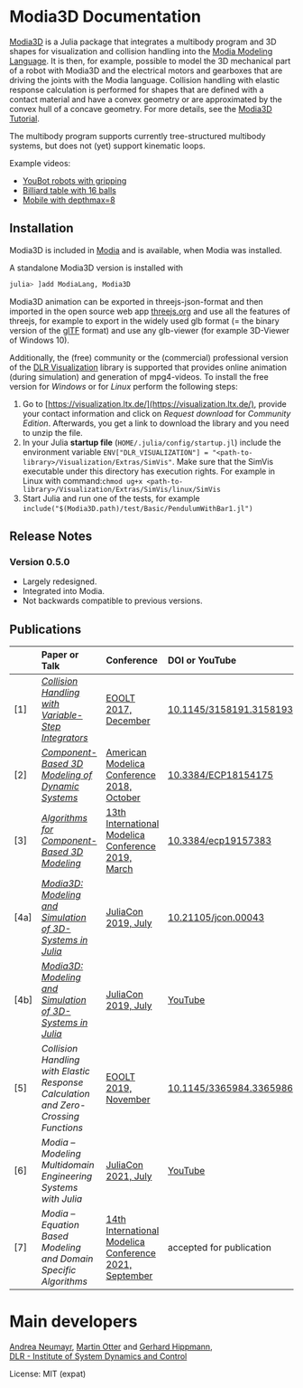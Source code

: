 # Modia3D Documentation

[Modia3D](https://github.com/ModiaSim/Modia3D.jl) is a Julia package that integrates a multibody program and 3D shapes for visualization and collision handling into the [Modia Modeling Language](https://github.com/ModiaSim/ModiaLang.jl). It is then, for example, possible to model the 3D mechanical part of a robot with Modia3D and the electrical motors and gearboxes that are driving the joints with the Modia language. Collision handling with elastic response calculation is performed for shapes that are defined with a contact material and have a convex geometry or are approximated by the convex hull of a concave geometry. For more details, see the [Modia3D Tutorial](@ref).

The multibody program supports currently tree-structured multibody systems, but does not (yet) support kinematic loops.

Example videos:

- [YouBot robots with gripping](https://modiasim.github.io/Modia3D.jl/resources/videos/YouBotsGripping.mp4)
- [Billiard table with 16 balls](https://modiasim.github.io/Modia3D.jl/resources/videos/Billard16Balls.mp4)
- [Mobile with depthmax=8](https://modiasim.github.io/Modia3D.jl/resources/videos/Mobile8.mp4)


## Installation

Modia3D is included in [Modia](https://github.com/ModiaSim/Modia.jl) and is available, when Modia was installed.

A standalone Modia3D version is installed with

```julia
julia> ]add ModiaLang, Modia3D
```

Modia3D animation can be exported in threejs-json-format and then imported in the open source web app [threejs.org](https://threejs.org/editor/) and use all the features of threejs, for example to export in the widely used glb format (= the binary version of the [glTF](https://www.khronos.org/gltf/) format) and use any glb-viewer (for example 3D-Viewer of Windows 10).

Additionally, the (free) community or the (commercial) professional version of the [DLR Visualization](http://www.systemcontrolinnovationlab.de/the-dlr-visualization-library/) library is supported that provides online animation (during simulation) and generation of mpg4-videos. To install the free version for *Windows* or for *Linux* perform the following steps:

1. Go to [https://visualization.ltx.de/](https://visualization.ltx.de/), provide your contact information and click on *Request download* for *Community Edition*. Afterwards, you get a link to download the library and you need to unzip the file.
2. In your Julia **startup file** (`HOME/.julia/config/startup.jl`) include the environment variable `ENV["DLR_VISUALIZATION"] = "<path-to-library>/Visualization/Extras/SimVis"`. Make sure that the SimVis executable under this directory has execution rights. For example in Linux with command:`chmod ug+x <path-to-library>/Visualization/Extras/SimVis/linux/SimVis`
3. Start Julia and run one of the tests, for example\
   `include("$(Modia3D.path)/test/Basic/PendulumWithBar1.jl")`


## Release Notes

### Version 0.5.0

- Largely redesigned.
- Integrated into Modia.
- Not backwards compatible to previous versions.


## Publications

|  | Paper or Talk | Conference | DOI or YouTube |
|:---|:--------------|:-----------|:---------------|
| [1] |*[Collision Handling with Variable-Step Integrators](../resources/documentation/CollisionHandling_Neumayr_Otter_2017.pdf)*|[EOOLT 2017, December](http://www.eoolt.org/2017/)|[10.1145/3158191.3158193](https://doi.org/10.1145/3158191.3158193)|
| [2] |*[Component-Based 3D Modeling of Dynamic Systems](http://www.ep.liu.se/ecp/154/019/ecp18154019.pdf)*|[American Modelica Conference 2018, October](https://www.modelica.org/events/modelica2018Americas/index_html)|[10.3384/ECP18154175](https://doi.org/10.3384/ECP18154175)|
| [3] |*[Algorithms for Component-Based 3D Modeling](http://www.ep.liu.se/ecp/157/039/ecp19157039.pdf)*|[13th International Modelica Conference 2019, March](https://modelica.org/events/modelica2019)|[10.3384/ecp19157383](https://doi.org/10.3384/ecp19157383)|
| [4a] |*[Modia3D: Modeling and Simulation of 3D-Systems in Julia](https://proceedings.juliacon.org/papers/10.21105/jcon.00043)*|[JuliaCon 2019, July](https://juliacon.org/2019/)|[10.21105/jcon.00043](https://doi.org/10.21105/jcon.00043)|
| [4b] |*[Modia3D: Modeling and Simulation of 3D-Systems in Julia](https://proceedings.juliacon.org/papers/10.21105/jcon.00043)*|[JuliaCon 2019, July](https://juliacon.org/2019/)|[YouTube](https://www.youtube.com/watch?v=b3WfqXZRKpA)|
| [5] |*Collision Handling with Elastic Response Calculation and Zero-Crossing Functions*|[EOOLT 2019, November](http://www.eoolt.org/2019/)|[10.1145/3365984.3365986](https://doi.org/10.1145/3365984.3365986)|
| [6] |*Modia – Modeling Multidomain Engineering Systems with Julia*|[JuliaCon 2021, July](https://juliacon.org/2021/)|[YouTube](https://www.youtube.com/watch?v=N94si3rOl1g)|
| [7] |*Modia – Equation Based Modeling and Domain Specific Algorithms*|[14th International Modelica Conference 2021, September](http://www.modelica.org/)|accepted for publication|



# Main developers

[Andrea Neumayr](mailto:andrea.neumayr@dlr.de),
[Martin Otter](https://rmc.dlr.de/sr/de/staff/martin.otter/) and
[Gerhard Hippmann](mailto:gerhard.hippmann@dlr.de),\
[DLR - Institute of System Dynamics and Control](https://www.dlr.de/sr/en)

License: MIT (expat)
